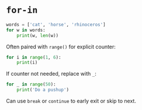 # `for-in`

```python
words = ['cat', 'horse', 'rhinoceros']
for w in words:
    print(w, len(w))
```

Often paired with `range()` for explicit counter:

```python
for i in range(1, 6):
    print(i)
```

If counter not needed, replace with `_`:

```python
for _ in range(50):
    print('Do a pushup')
```

Can use `break` or `continue` to early exit or skip to next.
